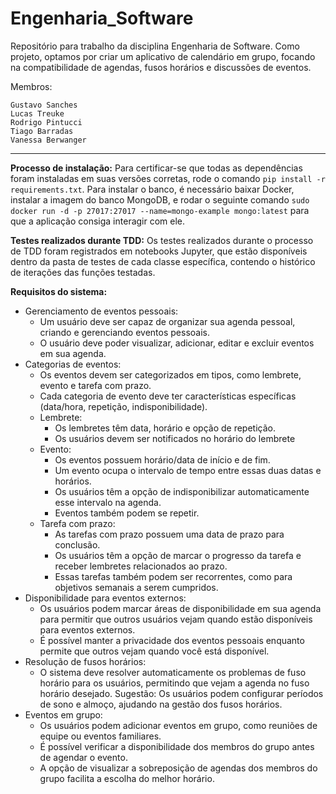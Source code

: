 # Engenharia_Software
Repositório para trabalho da disciplina Engenharia de Software. Como projeto, optamos por criar um aplicativo de calendário em grupo, focando na compatibilidade de agendas, fusos horários e discussões de eventos.


Membros:

    Gustavo Sanches
    Lucas Treuke
    Rodrigo Pintucci
    Tiago Barradas
    Vanessa Berwanger

<hr>

**Processo de instalação:**
Para certificar-se que todas as dependências foram instaladas em suas versões corretas, rode o comando `pip install -r requirements.txt`. Para instalar o banco, é necessário baixar Docker, instalar a imagem do banco MongoDB, e rodar o seguinte comando `sudo docker run -d -p 27017:27017 --name=mongo-example mongo:latest` para que a aplicação consiga interagir com ele.

**Testes realizados durante TDD:**
Os testes realizados durante o processo de TDD foram registrados em notebooks Jupyter, que estão disponíveis dentro da pasta de testes de cada classe específica, contendo o histórico de iterações das funções testadas.

**Requisitos do sistema:**
-   Gerenciamento de eventos pessoais:
    -   Um usuário deve ser capaz de organizar sua agenda pessoal, criando e gerenciando eventos pessoais.
    -   O usuário deve poder visualizar, adicionar, editar e excluir eventos em sua agenda.
-   Categorias de eventos:
    -   Os eventos devem ser categorizados em tipos, como lembrete, evento e tarefa com prazo.
    -   Cada categoria de evento deve ter características específicas (data/hora, repetição, indisponibilidade).
    -   Lembrete:
        -   Os lembretes têm data, horário e opção de repetição.
        -   Os usuários devem ser notificados no horário do lembrete
    -   Evento:
        -   Os eventos possuem horário/data de início e de fim.
        -   Um evento ocupa o intervalo de tempo entre essas duas datas e horários.
        -   Os usuários têm a opção de indisponibilizar automaticamente esse intervalo na agenda.
        -   Eventos também podem se repetir.
    -   Tarefa com prazo:
        -   As tarefas com prazo possuem uma data de prazo para conclusão.
        -   Os usuários têm a opção de marcar o progresso da tarefa e receber lembretes relacionados ao prazo.
        -   Essas tarefas também podem ser recorrentes, como para objetivos semanais a serem cumpridos.
-   Disponibilidade para eventos externos:
    -   Os usuários podem marcar áreas de disponibilidade em sua agenda para permitir que outros usuários vejam quando estão disponíveis para eventos externos.
    -   É possível manter a privacidade dos eventos pessoais enquanto permite que outros vejam quando você está disponível.
-   Resolução de fusos horários:
    -   O sistema deve resolver automaticamente os problemas de fuso horário para os usuários, permitindo que vejam a agenda no fuso horário desejado. Sugestão: Os usuários podem configurar períodos de sono e almoço, ajudando na gestão dos fusos horários.
-   Eventos em grupo:
    -   Os usuários podem adicionar eventos em grupo, como reuniões de equipe ou eventos familiares.
    -   É possível verificar a disponibilidade dos membros do grupo antes de agendar o evento.
    -   A opção de visualizar a sobreposição de agendas dos membros do grupo facilita a escolha do melhor horário.

